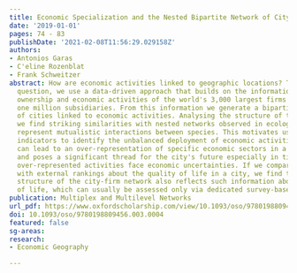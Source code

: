```yaml
---
title: Economic Specialization and the Nested Bipartite Network of City-Firm Relations
date: '2019-01-01'
pages: 74 - 83
publishDate: '2021-02-08T11:56:29.029158Z'
authors:
- Antonios Garas
- C'eline Rozenblat
- Frank Schweitzer
abstract: How are economic activities linked to geographic locations? To answer this
  question, we use a data-driven approach that builds on the information about location,
  ownership and economic activities of the world's 3,000 largest firms and their almost
  one million subsidiaries. From this information we generate a bipartite network
  of cities linked to economic activities. Analysing the structure of this network,
  we find striking similarities with nested networks observed in ecology, where links
  represent mutualistic interactions between species. This motivates us to apply ecological
  indicators to identify the unbalanced deployment of economic activities. Such deployment
  can lead to an over-representation of specific economic sectors in a given city,
  and poses a significant thread for the city's future especially in times when the
  over-represented activities face economic uncertainties. If we compare our analysis
  with external rankings about the quality of life in a city, we find that the nested
  structure of the city-firm network also reflects such information about the quality
  of life, which can usually be assessed only via dedicated survey-based indicators.
publication: Multiplex and Multilevel Networks
url_pdf: https://www.oxfordscholarship.com/view/10.1093/oso/9780198809456.001.0001/oso-9780198809456-chapter-4
doi: 10.1093/oso/9780198809456.003.0004
featured: false
sg-areas:
research:
- Economic Geography

---
```

